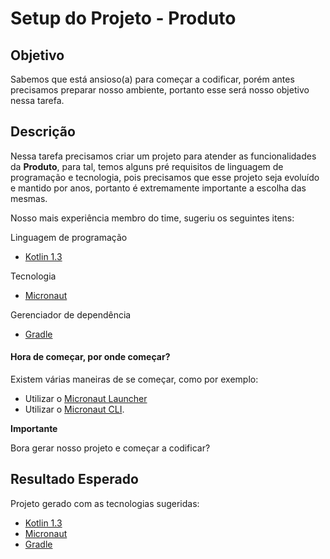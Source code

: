 # Setup do Projeto - Produto

## Objetivo

Sabemos que está ansioso(a) para começar a codificar, porém antes precisamos preparar nosso ambiente, portanto esse será nosso objetivo nessa tarefa.

## Descrição

Nessa tarefa precisamos criar um projeto para atender as funcionalidades da **Produto**, para tal, temos alguns pré requisitos de linguagem de programação e tecnologia, pois precisamos que esse projeto seja evoluído e mantido por anos, portanto é extremamente importante a escolha das mesmas.

Nosso mais experiência membro do time, sugeriu os seguintes itens:

Linguagem de programação

- [Kotlin 1.3](https://kotlinlang.org/)

Tecnologia

- [Micronaut](https://micronaut.io/)

Gerenciador de dependência

- [Gradle](https://gradle.org/)

#### Hora de começar, por onde começar?

Existem várias maneiras de se começar, como por exemplo:

- Utilizar o [Micronaut Launcher](https://micronaut.io/launch/)
- Utilizar o [Micronaut CLI](https://docs.micronaut.io/latest/guide/index.html#buildCLI).

**Importante**

Bora gerar nosso projeto e começar a codificar?

## Resultado Esperado

Projeto gerado com as tecnologias sugeridas:

- [Kotlin 1.3](https://kotlinlang.org/)
- [Micronaut](https://micronaut.io/)
- [Gradle](https://gradle.org/)
